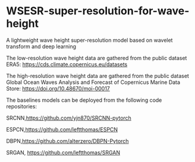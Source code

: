 # WSESR-super-resolution-for-wave-height
A lightweight wave height super-resolution model based on wavelet transform and deep learning

The low-resolution wave height data are gathered from the public dataset ERA5: https://cds.climate.copernicus.eu/datasets

The high-resolution wave height data are gathered from the public dataset Global Ocean Waves Analysis and Forecast of Copernicus Marine Data Store: https://doi.org/10.48670/moi-00017

The baselines models can be deployed from the following code repositories:

SRCNN,https://github.com/yjn870/SRCNN-pytorch

ESPCN,https://github.com/leftthomas/ESPCN

DBPN,https://github.com/alterzero/DBPN-Pytorch

SRGAN, https://github.com/leftthomas/SRGAN

